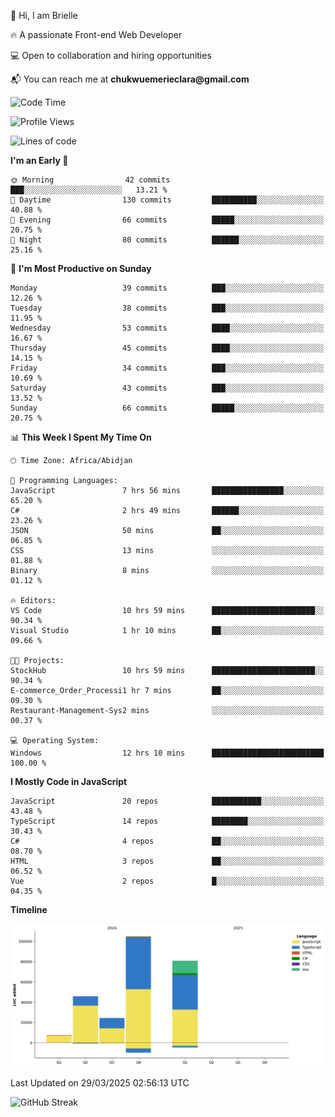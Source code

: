 <div align="left">
  <p>👋 Hi, I am Brielle</p>
  <p>🔥 A passionate Front-end Web Developer</p>
  <p>💻 Open to collaboration and hiring opportunities</p>
  <p>📬 You can reach me at <strong>chukwuemerieclara@gmail.com</strong></p>
</div>


 
 <!--START_SECTION:waka-->
![Code Time](http://img.shields.io/badge/Code%20Time-555%20hrs%2030%20mins-blue)

![Profile Views](http://img.shields.io/badge/Profile%20Views-0-blue)

![Lines of code](https://img.shields.io/badge/From%20Hello%20World%20I%27ve%20Written-262.6%20thousand%20lines%20of%20code-blue)

**I'm an Early 🐤** 

```text
🌞 Morning                42 commits          ███░░░░░░░░░░░░░░░░░░░░░░   13.21 % 
🌆 Daytime                130 commits         ██████████░░░░░░░░░░░░░░░   40.88 % 
🌃 Evening                66 commits          █████░░░░░░░░░░░░░░░░░░░░   20.75 % 
🌙 Night                  80 commits          ██████░░░░░░░░░░░░░░░░░░░   25.16 % 
```
📅 **I'm Most Productive on Sunday** 

```text
Monday                   39 commits          ███░░░░░░░░░░░░░░░░░░░░░░   12.26 % 
Tuesday                  38 commits          ███░░░░░░░░░░░░░░░░░░░░░░   11.95 % 
Wednesday                53 commits          ████░░░░░░░░░░░░░░░░░░░░░   16.67 % 
Thursday                 45 commits          ████░░░░░░░░░░░░░░░░░░░░░   14.15 % 
Friday                   34 commits          ███░░░░░░░░░░░░░░░░░░░░░░   10.69 % 
Saturday                 43 commits          ███░░░░░░░░░░░░░░░░░░░░░░   13.52 % 
Sunday                   66 commits          █████░░░░░░░░░░░░░░░░░░░░   20.75 % 
```


📊 **This Week I Spent My Time On** 

```text
🕑︎ Time Zone: Africa/Abidjan

💬 Programming Languages: 
JavaScript               7 hrs 56 mins       ████████████████░░░░░░░░░   65.20 % 
C#                       2 hrs 49 mins       ██████░░░░░░░░░░░░░░░░░░░   23.26 % 
JSON                     50 mins             ██░░░░░░░░░░░░░░░░░░░░░░░   06.85 % 
CSS                      13 mins             ░░░░░░░░░░░░░░░░░░░░░░░░░   01.88 % 
Binary                   8 mins              ░░░░░░░░░░░░░░░░░░░░░░░░░   01.12 % 

🔥 Editors: 
VS Code                  10 hrs 59 mins      ███████████████████████░░   90.34 % 
Visual Studio            1 hr 10 mins        ██░░░░░░░░░░░░░░░░░░░░░░░   09.66 % 

🐱‍💻 Projects: 
StockHub                 10 hrs 59 mins      ███████████████████████░░   90.34 % 
E-commerce_Order_Processi1 hr 7 mins         ██░░░░░░░░░░░░░░░░░░░░░░░   09.30 % 
Restaurant-Management-Sys2 mins              ░░░░░░░░░░░░░░░░░░░░░░░░░   00.37 % 

💻 Operating System: 
Windows                  12 hrs 10 mins      █████████████████████████   100.00 % 
```

**I Mostly Code in JavaScript** 

```text
JavaScript               20 repos            ███████████░░░░░░░░░░░░░░   43.48 % 
TypeScript               14 repos            ████████░░░░░░░░░░░░░░░░░   30.43 % 
C#                       4 repos             ██░░░░░░░░░░░░░░░░░░░░░░░   08.70 % 
HTML                     3 repos             ██░░░░░░░░░░░░░░░░░░░░░░░   06.52 % 
Vue                      2 repos             █░░░░░░░░░░░░░░░░░░░░░░░░   04.35 % 
```



**Timeline**

![Lines of Code chart](https://raw.githubusercontent.com/Brielle28/Brielle28/main/assets/bar_graph.png)


 Last Updated on 29/03/2025 02:56:13 UTC
<!--END_SECTION:waka-->

![GitHub Streak](https://github-readme-streak-stats.herokuapp.com/?user=Brielle28)




